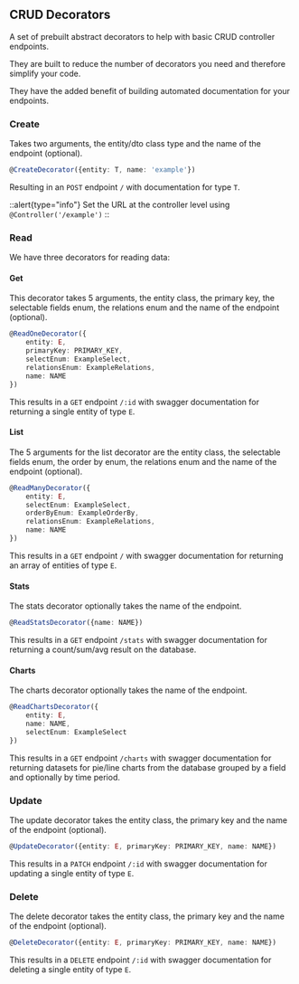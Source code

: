 ## CRUD Decorators

A set of prebuilt abstract decorators to help with basic CRUD controller endpoints.

They are built to reduce the number of decorators you need and therefore simplify your code.

They have the added benefit of building automated documentation for your endpoints.

### Create

Takes two arguments, the entity/dto class type and the name of the endpoint (optional).

```typescript
@CreateDecorator({entity: T, name: 'example'})
```

Resulting in an `POST` endpoint `/` with documentation for type `T`.

::alert{type="info"}
Set the URL at the controller level using `@Controller('/example')`
::

### Read

We have three decorators for reading data:

#### Get

This decorator takes 5 arguments, the entity class, the primary key, the selectable fields enum, the relations enum and the name of the endpoint (optional).

```typescript
@ReadOneDecorator({
    entity: E,
    primaryKey: PRIMARY_KEY,
    selectEnum: ExampleSelect,
    relationsEnum: ExampleRelations,
    name: NAME
})
```

This results in a `GET` endpoint `/:id` with swagger documentation for returning a single entity of type `E`.

#### List

The 5 arguments for the list decorator are the entity class, the selectable fields enum, the order by enum, the relations enum and the name of the endpoint (optional).

```typescript
@ReadManyDecorator({
    entity: E,
    selectEnum: ExampleSelect,
    orderByEnum: ExampleOrderBy,
    relationsEnum: ExampleRelations,
    name: NAME
})
```

This results in a `GET` endpoint `/` with swagger documentation for returning an array of entities of type `E`.

#### Stats

The stats decorator optionally takes the name of the endpoint.

```typescript
@ReadStatsDecorator({name: NAME})
```

This results in a `GET` endpoint `/stats` with swagger documentation for returning a count/sum/avg result on the database.

#### Charts

The charts decorator optionally takes the name of the endpoint.

```typescript
@ReadChartsDecorator({
    entity: E,
    name: NAME,
    selectEnum: ExampleSelect
})
```

This results in a `GET` endpoint `/charts` with swagger documentation for returning datasets for pie/line charts from the database grouped by a field and optionally by time period.

### Update

The update decorator takes the entity class, the primary key and the name of the endpoint (optional).

```typescript
@UpdateDecorator({entity: E, primaryKey: PRIMARY_KEY, name: NAME})
```

This results in a `PATCH` endpoint `/:id` with swagger documentation for updating a single entity of type `E`.

### Delete

The delete decorator takes the entity class, the primary key and the name of the endpoint (optional).

```typescript
@DeleteDecorator({entity: E, primaryKey: PRIMARY_KEY, name: NAME})
```

This results in a `DELETE` endpoint `/:id` with swagger documentation for deleting a single entity of type `E`.
